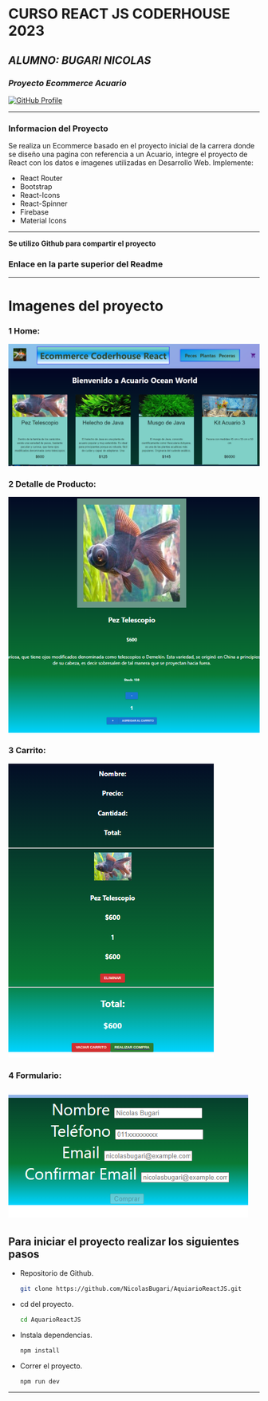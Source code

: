 # **CURSO REACT JS CODERHOUSE 2023**

## *ALUMNO: BUGARI NICOLAS*

### *Proyecto Ecommerce Acuario*
[![GitHub Profile](https://img.shields.io/badge/GitHub-informational?style=for-the-badge&logo=GitHub&logoColor=fff&color=23272d)](https://github.com/NicolasBugari/AquiarioReactJS.git)

---

### **Informacion del Proyecto**

Se realiza un Ecommerce basado en el proyecto inicial de la carrera donde se diseño una pagina con referencia a un Acuario, integre el proyecto de React con los datos e imagenes utilizadas en Desarrollo Web.
Implemente:

- React Router
- Bootstrap
- React-Icons
- React-Spinner
- Firebase
- Material Icons

---

**Se utilizo Github para compartir el proyecto**

### Enlace en la parte superior del Readme
---
# **Imagenes del proyecto**

### 1 Home:

![](./src/componentes/Imagenes/Home.PNG)

### 2 Detalle de Producto:

![](./src/componentes/Imagenes/Detalle.PNG)

### 3 Carrito:

![](./src/componentes/Imagenes/carrito.PNG)

### 4 Formulario:

![](./src/componentes/Imagenes/formulario.PNG)
---
## **Para iniciar el proyecto realizar los siguientes pasos**

- Repositorio de Github.

  ```bash
  git clone https://github.com/NicolasBugari/AquiarioReactJS.git
  ```
- cd del proyecto.

  ```bash
  cd AquarioReactJS
  ```
- Instala dependencias.

  ```bash
  npm install
  ```
- Correr el proyecto.
  ```bash
  npm run dev
  ```
---
